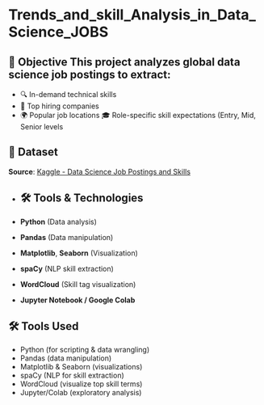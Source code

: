 # Trends_and_skill_Analysis_in_Data_Science_JOBS


## 🧠 Objective  This project analyzes global data science job postings to extract:
- 🔍 In-demand technical skills
-  🏢 Top hiring companies
- 🌍 Popular job locations
   🎓 Role-specific skill expectations (Entry, Mid, Senior levels
   
## 📂 Dataset
**Source**: [Kaggle - Data Science Job Postings and Skills](https://www.kaggle.com/datasets/asaniczka/data-science-job-postings-and-skills)


- ## 🛠 Tools & Technologies

- **Python** (Data analysis)
- **Pandas** (Data manipulation)
- **Matplotlib**, **Seaborn** (Visualization)
- **spaCy** (NLP skill extraction)
- **WordCloud** (Skill tag visualization)
- **Jupyter Notebook / Google Colab**


## 🛠 Tools Used
- Python (for scripting & data wrangling)
- Pandas (data manipulation)
- Matplotlib & Seaborn (visualizations)
- spaCy (NLP for skill extraction)
- WordCloud (visualize top skill terms)
- Jupyter/Colab (exploratory analysis)





